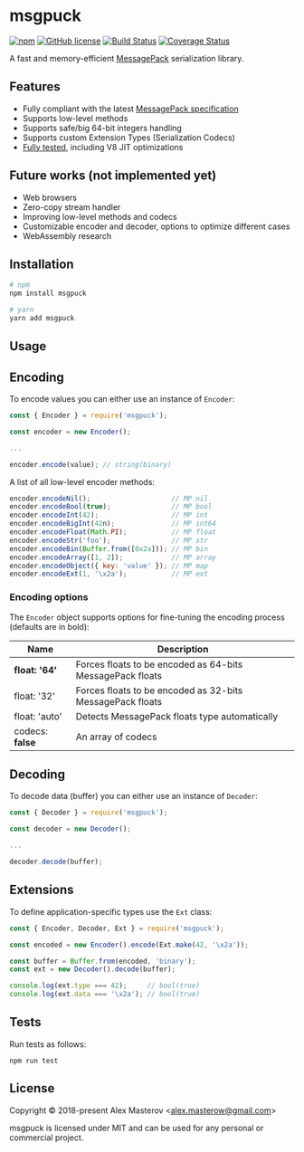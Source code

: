# msgpuck

[![npm](https://img.shields.io/npm/v/msgpuck.svg)](https://www.npmjs.com/package/msgpuck)
[![GitHub license](https://img.shields.io/badge/license-MIT-blue.svg)](LICENSE)
[![Build Status](https://travis-ci.org/AlexMasterov/msgpuck.js.svg)](https://travis-ci.org/AlexMasterov/msgpuck.js)
[![Coverage Status](https://coveralls.io/repos/github/AlexMasterov/msgpuck.js/badge.svg?branch=master)](https://coveralls.io/github/AlexMasterov/msgpuck.js?branch=master)

A fast and memory-efficient [MessagePack](https://msgpack.org) serialization library.

## Features

- Fully compliant with the latest [MessagePack specification](https://github.com/msgpack/msgpack/blob/master/spec.md#messagepack-specification)
- Supports low-level methods
- Supports safe/big 64-bit integers handling
- Supports custom Extension Types (Serialization Codecs)
- [Fully tested](https://travis-ci.org/AlexMasterov/msgpuck.js), including V8 JIT optimizations

## Future works (not implemented yet)

- Web browsers
- Zero-copy stream handler
- Improving low-level methods and codecs
- Customizable encoder and decoder, options to optimize different cases
- WebAssembly research

## Installation

```sh
# npm
npm install msgpuck

# yarn
yarn add msgpuck
```

## Usage

## Encoding

To encode values you can either use an instance of `Encoder`:

```javascript
const { Encoder } = require('msgpuck');

const encoder = new Encoder();

...

encoder.encode(value); // string(binary)
```

A list of all low-level encoder methods:

```javascript
encoder.encodeNil();                    // MP nil
encoder.encodeBool(true);               // MP bool
encoder.encodeInt(42);                  // MP int
encoder.encodeBigInt(42n);              // MP int64
encoder.encodeFloat(Math.PI);           // MP float
encoder.encodeStr('foo');               // MP str
encoder.encodeBin(Buffer.from([0x2a])); // MP bin
encoder.encodeArray([1, 2]);            // MP array
encoder.encodeObject({ key: 'value' }); // MP map
encoder.encodeExt(1, '\x2a');           // MP ext
```

### Encoding options

The `Encoder` object supports options for fine-tuning the encoding process (defaults are in bold):

| Name              | Description                                               |
| ----------------- | --------------------------------------------------------- |
| **float: '64'**   | Forces floats to be encoded as 64-bits MessagePack floats |
| float: '32'       | Forces floats to be encoded as 32-bits MessagePack floats |
| float: 'auto'     | Detects MessagePack floats type automatically             |
| codecs: **false** | An array of codecs                                        |

## Decoding

To decode data (buffer) you can either use an instance of `Decoder`:

```javascript
const { Decoder } = require('msgpuck');

const decoder = new Decoder();

...

decoder.decode(buffer);
```

## Extensions

To define application-specific types use the `Ext` class:

```javascript
const { Encoder, Decoder, Ext } = require('msgpuck');

const encoded = new Encoder().encode(Ext.make(42, '\x2a'));

const buffer = Buffer.from(encoded, 'binary');
const ext = new Decoder().decode(buffer);

console.log(ext.type === 42);     // bool(true)
console.log(ext.data === '\x2a'); // bool(true)
```

## Tests

Run tests as follows:

```
npm run test
```

## License

Copyright &#169; 2018-present Alex Masterov &lt;alex.masterow@gmail.com&gt;

msgpuck is licensed under MIT and can be used for any personal or commercial project.
